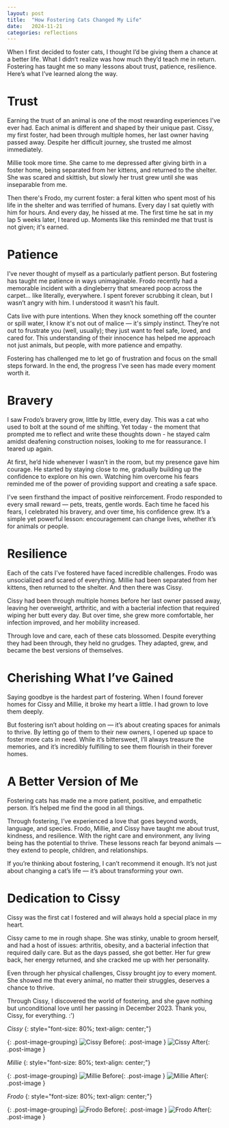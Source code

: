 ```yaml
---
layout: post
title:  "How Fostering Cats Changed My Life"
date:   2024-11-21
categories: reflections
---
```


When I first decided to foster cats, I thought I’d be giving them a chance at a better life. What I didn’t realize was how much they’d teach me in return.  Fostering has taught me so many lessons about trust, patience, resilience. Here’s what I’ve learned along the way.

# Trust
Earning the trust of an animal is one of the most rewarding experiences I’ve ever had. Each animal is different and shaped by their unique past. Cissy, my first foster, had been through multiple homes, her last owner having passed away. Despite her difficult journey, she trusted me almost immediately.

Millie took more time. She came to me depressed after giving birth in a foster home, being separated from her kittens, and returned to the shelter. She was scared and skittish, but slowly her trust grew until she was inseparable from me.

Then there's Frodo, my current foster: a feral kitten who spent most of his life in the shelter and was terrified of humans. Every day I sat quietly with him for hours. And every day, he hissed at me. The first time he sat in my lap 5 weeks later, I teared up. Moments like this reminded me that trust is not given; it's earned.

# Patience
I’ve never thought of myself as a particularly patfient person. But fostering has taught me patience in ways unimaginable. Frodo recently had a memorable incident with a dingleberry that smeared poop across the carpet... like literally, everywhere. I spent forever scrubbing it clean, but I wasn’t angry with him. I understood it wasn’t his fault.

Cats live with pure intentions. When they knock something off the counter or spill water, I know it's not out of malice — it's simply instinct. They’re not out to frustrate you (well, usually); they just want to feel safe, loved, and cared for. This understanding of their innocence has helped me approach not just animals, but people, with more patience and empathy.

Fostering has challenged me to let go of frustration and focus on the small steps forward. In the end, the progress I've seen has made every moment worth it.

# Bravery 
I saw Frodo’s bravery grow, little by little, every day. This was a cat who used to bolt at the sound of me shifting. Yet today - the moment that prompted me to reflect and write these thoughts down - he stayed calm amidst deafening construction noises, looking to me for reassurance. I teared up again.

At first, he’d hide whenever I wasn’t in the room, but my presence gave him courage. He started by staying close to me, gradually building up the confidence to explore on his own. Watching him overcome his fears reminded me of the power of providing support and creating a safe space.

I've seen firsthand the impact of positive reinforcement. Frodo responded to every small reward — pets, treats, gentle words. Each time he faced his fears, I celebrated his bravery, and over time, his confidence grew. It’s a simple yet powerful lesson: encouragement can change lives, whether it’s for animals or people.

# Resilience
Each of the cats I've fostered have faced incredible challenges. Frodo was unsocialized and scared of everything. Millie had been separated from her kittens, then returned to the shelter. And then there was Cissy.

Cissy had been through multiple homes before her last owner passed away, leaving her overweight, arthritic, and with a bacterial infection that required wiping her butt every day. But over time, she grew more comfortable, her infection improved, and her mobility increased.

Through love and care, each of these cats blossomed. Despite everything they had been through, they held no grudges. They adapted, grew, and became the best versions of themselves.

# Cherishing What I’ve Gained
Saying goodbye is the hardest part of fostering. When I found forever homes for Cissy and Millie, it broke my heart a little. I had grown to love them deeply.

But fostering isn’t about holding on — it’s about creating spaces for animals to thrive. By letting go of them to their new owners, I opened up space to foster more cats in need. While it’s bittersweet, I’ll always treasure the memories, and it’s incredibly fulfilling to see them flourish in their forever homes.

# A Better Version of Me
Fostering cats has made me a more patient, positive, and empathetic person. It’s helped me find the good in all things.

Through fostering, I’ve experienced a love that goes beyond words, language, and species. Frodo, Millie, and Cissy have taught me about trust, kindness, and resilience. With the right care and environment, any living being has the potential to thrive. These lessons reach far beyond animals — they extend to people, children, and relationships.

If you’re thinking about fostering, I can’t recommend it enough. It’s not just about changing a cat’s life — it’s about transforming your own.

# Dedication to Cissy
Cissy was the first cat I fostered and will always hold a special place in my heart. 

Cissy came to me in rough shape. She was stinky, unable to groom herself, and had a host of issues: arthritis, obesity, and a bacterial infection that required daily care. But as the days passed, she got better. Her fur grew back, her energy returned, and she cracked me up with her personality.

Even through her physical challenges, Cissy brought joy to every moment. She showed me that every animal, no matter their struggles, deserves a chance to thrive.

Through Cissy, I discovered the world of fostering, and she gave nothing but unconditional love until her passing in December 2023. Thank you, Cissy, for everything. :')


*Cissy*
{: style="font-size: 80%; text-align: center;"}

{: .post-image-grouping}
![Cissy Before](/assets/images/2024-11-21-how-fostering-cats-changed-my-life/Cissy-before.jpeg){: .post-image }
![Cissy After](/assets/images/2024-11-21-how-fostering-cats-changed-my-life/Cissy-after.JPG){: .post-image }

*Millie*
{: style="font-size: 80%; text-align: center;"}

{: .post-image-grouping}
![Millie Before](/assets/images/2024-11-21-how-fostering-cats-changed-my-life/Millie-before.jpeg){: .post-image }
![Millie After](/assets/images/2024-11-21-how-fostering-cats-changed-my-life/Millie-after.jpeg){: .post-image }

*Frodo*
{: style="font-size: 80%; text-align: center;"}

{: .post-image-grouping}
![Frodo Before](/assets/images/2024-11-21-how-fostering-cats-changed-my-life/Frodo-before.jpeg){: .post-image }
![Frodo After](/assets/images/2024-11-21-how-fostering-cats-changed-my-life/Frodo-after.jpeg){: .post-image }

